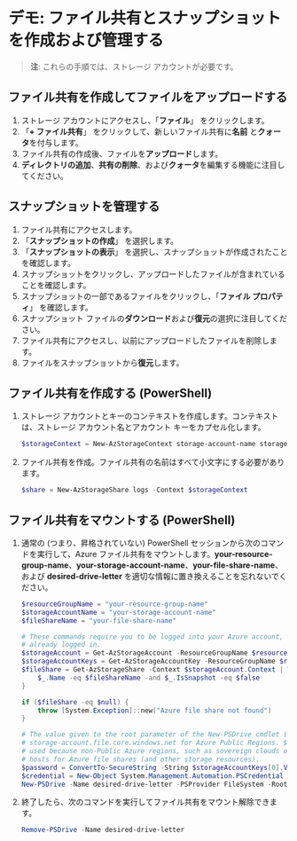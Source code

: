 # デモ: ファイル共有とスナップショットを作成および管理する

> **注**: これらの手順では、ストレージ アカウントが必要です。 

## ファイル共有を作成してファイルをアップロードする

1. ストレージ アカウントにアクセスし、「**ファイル**」 をクリックします。
2. 「**+ ファイル共有**」 をクリックして、新しいファイル共有に**名前** と**クォータ**を付与します。
3. ファイル共有の作成後、ファイルを**アップロード**します。 
4. **ディレクトリの追加**、**共有の削除**、および**クォータ**を編集する機能に注目してください。

## スナップショットを管理する

1. ファイル共有にアクセスします。
1. 「**スナップショットの作成**」 を選択します。
1. 「**スナップショットの表示**」 を選択し、スナップショットが作成されたことを確認します。
1. スナップショットをクリックし、アップロードしたファイルが含まれていることを確認します。
1. スナップショットの一部であるファイルをクリックし、「**ファイル プロパティ**」 を確認します。 
1. スナップショット ファイルの**ダウンロード**および**復元**の選択に注目してください。 
1. ファイル共有にアクセスし、以前にアップロードしたファイルを削除します。
1. ファイルをスナップショットから**復元**します。 
 
## ファイル共有を作成する (PowerShell)

1. ストレージ アカウントとキーのコンテキストを作成します。コンテキストは、ストレージ アカウント名とアカウント キーをカプセル化します。

    ```PowerShell
    $storageContext = New-AzStorageContext storage-account-name storage-account-key
    ```

2. ファイル共有を作成。ファイル共有の名前はすべて小文字にする必要があります。

    ```PowerShell
    $share = New-AzStorageShare logs -Context $storageContext
    ```

## ファイル共有をマウントする (PowerShell)

1. 通常の (つまり、昇格されていない) PowerShell セッションから次のコマンドを実行して、Azure ファイル共有をマウントします。**your-resource-group-name**、**your-storage-account-name**、**your-file-share-name**、および **desired-drive-letter** を適切な情報に置き換えることを忘れないでください。

    ```PowerShell
    $resourceGroupName = "your-resource-group-name"
    $storageAccountName = "your-storage-account-name"
    $fileShareName = "your-file-share-name"

    # These commands require you to be logged into your Azure account, run Login-AzAccount if you haven't
    # already logged in.
    $storageAccount = Get-AzStorageAccount -ResourceGroupName $resourceGroupName -Name $storageAccountName
    $storageAccountKeys = Get-AzStorageAccountKey -ResourceGroupName $resourceGroupName -Name $storageAccountName
    $fileShare = Get-AzStorageShare -Context $storageAccount.Context | Where-Object { 
        $_.Name -eq $fileShareName -and $_.IsSnapshot -eq $false
    }

    if ($fileShare -eq $null) {
        throw [System.Exception]::new("Azure file share not found")
    }

    # The value given to the root parameter of the New-PSDrive cmdlet is the host address for the storage account, 
    # storage-account.file.core.windows.net for Azure Public Regions. $fileShare.StorageUri.PrimaryUri.Host is 
    # used because non-Public Azure regions, such as sovereign clouds or Azure Stack deployments, will have different 
    # hosts for Azure file shares (and other storage resources).
    $password = ConvertTo-SecureString -String $storageAccountKeys[0].Value -AsPlainText -Force
    $credential = New-Object System.Management.Automation.PSCredential -ArgumentList "AZURE\$($storageAccount.StorageAccountName)", $password
    New-PSDrive -Name desired-drive-letter -PSProvider FileSystem -Root "\\$($fileShare.StorageUri.PrimaryUri.Host)\$($fileShare.Name)" -Credential $credential -Persist
    ```

2. 終了したら、次のコマンドを実行してファイル共有をマウント解除できます。

    ```PowerShell
    Remove-PSDrive -Name desired-drive-letter
    ```
